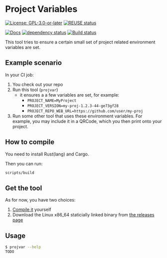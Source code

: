 <!--
SPDX-FileCopyrightText: 2021 Robin Vobruba <hoijui.quaero@gmail.com>

SPDX-License-Identifier: CC0-1.0
-->

# **Proj**ect **Var**iables

[![License: GPL-3.0-or-later](
    https://img.shields.io/badge/License-GPL%203.0+-blue.svg)](
    https://www.gnu.org/licenses/gpl-3.0.html)
[![REUSE status](
    https://api.reuse.software/badge/github.com/hoijui/projvar)](
    https://api.reuse.software/info/github.com/hoijui/projvar)
<!--
[![crates.io](
    https://img.shields.io/crates/v/projvar.svg)](
    https://crates.io/crates/projvar)
-->
[![Docs](
    https://docs.rs/projvar/badge.svg)](
    https://docs.rs/projvar)
[![dependency status](
    https://deps.rs/repo/github/hoijui/projvar/status.svg)](
    https://deps.rs/repo/github/hoijui/projvar)
[![Build status](
    https://github.com/hoijui/projvar/workflows/build/badge.svg)](
    https://github.com/hoijui/projvar/actions)

This tool tries to ensure a certain small set
of project related environment variables are set.

## Example scenario

In your CI job:

1. You check out your repo
2. Run this tool (`projvar`)
   * it ensures a a few variables are set, for example:
     * `PROJECT_NAME=MyProject`
     * `PROJECT_VERSION=my-proj-1.2.3-44-ge73gf28`
     * `PROJECT_REPO_WEB_URL=https://github.com/user/my-proj`
3. Run some other tool that uses these environment variables.
   For example, you may include it in a QRCode,
   which you then print onto your project.

## How to compile

You need to install Rust(lang) and Cargo.

Then you can run:

```bash
scripts/build
```

## Get the tool

As for now, you have two choices:

1. [Compile it](#how-to-compile) yourself
1. Download the Linux x86\_64 staticially linked binary from
   [the releases page](https://github.com/hoijui/projvar/releases)

## Usage

```bash
$ projvar --help
TODO
```

